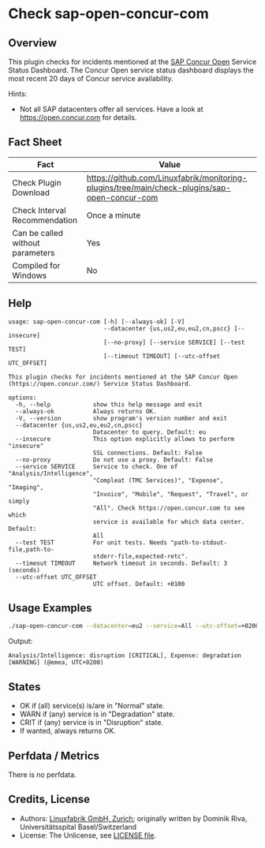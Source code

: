 # Check sap-open-concur-com

## Overview

This plugin checks for incidents mentioned at the [SAP Concur Open](https://open.concur.com/) Service Status Dashboard. The Concur Open service status dashboard displays the most recent 20 days of Concur service availability.

Hints:

* Not all SAP datacenters offer all services. Have a look at <https://open.concur.com> for details.


## Fact Sheet

| Fact | Value |
|----|----|
| Check Plugin Download                 | <https://github.com/Linuxfabrik/monitoring-plugins/tree/main/check-plugins/sap-open-concur-com> |
| Check Interval Recommendation         | Once a minute |
| Can be called without parameters      | Yes |
| Compiled for Windows                  | No |


## Help

```text
usage: sap-open-concur-com [-h] [--always-ok] [-V]
                           --datacenter {us,us2,eu,eu2,cn,pscc} [--insecure]
                           [--no-proxy] [--service SERVICE] [--test TEST]
                           [--timeout TIMEOUT] [--utc-offset UTC_OFFSET]

This plugin checks for incidents mentioned at the SAP Concur Open
(https://open.concur.com/) Service Status Dashboard.

options:
  -h, --help            show this help message and exit
  --always-ok           Always returns OK.
  -V, --version         show program's version number and exit
  --datacenter {us,us2,eu,eu2,cn,pscc}
                        Datacenter to query. Default: eu
  --insecure            This option explicitly allows to perform "insecure"
                        SSL connections. Default: False
  --no-proxy            Do not use a proxy. Default: False
  --service SERVICE     Service to check. One of "Analysis/Intelligence",
                        "Compleat (TMC Services)", "Expense", "Imaging",
                        "Invoice", "Mobile", "Request", "Travel", or simply
                        "All". Check https://open.concur.com to see which
                        service is available for which data center. Default:
                        All
  --test TEST           For unit tests. Needs "path-to-stdout-file,path-to-
                        stderr-file,expected-retc".
  --timeout TIMEOUT     Network timeout in seconds. Default: 3 (seconds)
  --utc-offset UTC_OFFSET
                        UTC offset. Default: +0100
```


## Usage Examples

```bash
./sap-open-concur-com --datacenter=eu2 --service=All --utc-offset=+0200
```

Output:

```text
Analysis/Intelligence: disruption [CRITICAL], Expense: degradation [WARNING] (@emea, UTC+0200)
```


## States

* OK if (all) service(s) is/are in "Normal" state.
* WARN if (any) service is in "Degradation" state.
* CRIT if (any) service is in "Disruption" state.
* If wanted, always returns OK.


## Perfdata / Metrics

There is no perfdata.


## Credits, License

* Authors: [Linuxfabrik GmbH, Zurich](https://www.linuxfabrik.ch); originally written by Dominik Riva, Universitätsspital Basel/Switzerland
* License: The Unlicense, see [LICENSE file](https://unlicense.org/).
